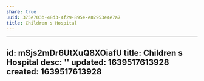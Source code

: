 ```yaml
---
share: true
uuid: 375e703b-48d3-4f29-895e-e82953e4e7a7
title: Children s Hospital
---
```

---
id: mSjs2mDr6UtXuQ8XOiafU
title: Children s Hospital
desc: ''
updated: 1639517613928
created: 1639517613928
---

